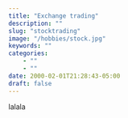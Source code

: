 ```yaml
---
title: "Exchange trading"
description: ""
slug: "stocktrading"
image: "/hobbies/stock.jpg"
keywords: ""
categories: 
    - ""
    - ""
date: 2000-02-01T21:28:43-05:00
draft: false
---
```


lalala